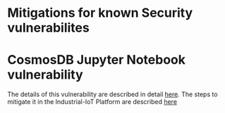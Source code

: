 # Mitigations for known Security vulnerabilites

# CosmosDB Jupyter Notebook vulnerability
The details of this vulnerability are described in detail [here](https://msrc-blog.microsoft.com/2021/08/27/update-on-vulnerability-in-the-azure-cosmos-db-jupyter-notebook-feature/).
The steps to mitigate it in the Industrial-IoT Platform are described [here](cosmosdb-jupyter-notebook-2021-08-12.md)

